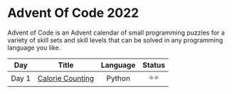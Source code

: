 # Advent Of Code 2022

Advent of Code is an Advent calendar of small programming puzzles for a variety of skill sets and skill levels that can be solved in any programming language you like.

 Day | Title | Language |Status
:---:|:-----:|:--------:|:-----:
Day 1 | [Calorie Counting](https://github.com/erikpeik/adventofcode2022/tree/master/day1) | Python | ⭐⭐
